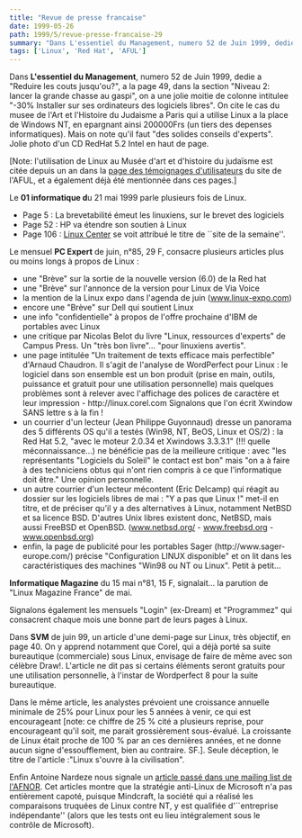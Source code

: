 ```yaml
---
title: "Revue de presse francaise"
date: 1999-05-26
path: 1999/5/revue-presse-francaise-29
summary: "Dans L'essentiel du Management, numero 52 de Juin 1999, dedie a \"Reduire les couts jusqu'ou?\", a la page 49, dans la section \"Niveau 2: lancer la grande chasse au gaspi\", on a une jolie moitie de colonne intitulee \"-30% Installer sur ses ordinateurs des logiciels libres\"."
tags: ['Linux', 'Red Hat', 'AFUL']
---
```


<P>Dans <B>L'essentiel du Management</B>, numero 52
de Juin 1999, dedie a "Reduire les couts jusqu'ou?", a la page 49, dans la
section "Niveau 2: lancer la grande chasse au gaspi", on a une jolie
moitie de colonne intitulee "-30% Installer sur ses ordinateurs des logiciels
libres". On cite le cas du musee de l'Art et l'Histoire du Judaisme a Paris
qui a utilise Linux a la place de Windows NT, en epargnant ainsi 200000Frs (un
tiers des depenses informatiques).  Mais on note qu'il faut "des solides
conseils d'experts". Jolie photo d'un CD RedHat 5.2 Intel en haut de page.</P>

<P>[Note: l'utilisation de Linux au Musée d'art et d'histoire du judaïsme
est citée depuis un an dans la <A HREF="http://www.aful.org/xp/pros.html">page
des témoignages d'utilisateurs</A> du site de l'AFUL, et a également
déjà été mentionnée dans ces pages.]</P>

<P>Le <B>01 informatique d</B>u 21 mai 1999 parle plusieurs fois de Linux.</P>

<UL>

<LI>Page 5 : La brevetabilité émeut les linuxiens, sur le brevet des
logiciels
<LI>Page 52 : HP va étendre son soutien à Linux
<LI>Page 106 : <A HREF="http://www.linux-center.org/fr/">Linux Center</A>
se voit attribué le titre de ``site de la semaine''.
</UL>

<P>Le mensuel <B>PC Expert</B> de juin, n°85, 29 F, consacre plusieurs
articles plus ou moins longs à propos de Linux :</P>

<UL>

<LI>une "Brève" sur la sortie de la nouvelle version (6.0) de la Red hat
<LI>une "Brève" sur l'annonce de la version pour Linux de Via Voice
<LI>la mention de la Linux expo dans l'agenda de juin
(<A HREF="http://www.linux-expo.com/">www.linux-expo.com</A>)
<LI>encore une "Brève" sur Dell qui soutient Linux
<LI>une info "confidentielle" à propos de l'offre prochaine d'IBM de
portables avec Linux
<LI>une critique par Nicolas Belot du livre "Linux, ressources d'experts"
de Campus Press. Un "très bon livre"... "pour linuxiens avertis".
<LI>une page intitulée "Un traitement de texts efficace mais perfectible"
d'Arnaud Chaudron. Il s'agit de l'analyse de WordPerfect pour Linux : le
logiciel dans son ensemble est un bon produit (prise en main, outils,
puissance et gratuit pour une utilisation personnelle) mais quelques
problèmes sont à relever avec l'affichage des polices de caractère et
leur impression - http://linux.corel.com
Signalons que l'on écrit Xwindow SANS lettre s à la fin !
<LI>un courrier d'un lecteur (Jean Philippe Guyonnaud) dresse un panorama
des 5 différents OS qu'il a testés (Win98, NT, BeOS, Linux et OS/2) : la
Red Hat 5.2, "avec le moteur 2.0.34 et Xwindows 3.3.3.1" (!!! quelle
méconnaissance...) ne bénéficie pas de la meilleure critique : avec "les
représentants "Logiciels du Soleil" le contact est bon" mais "on a à
faire à des  techniciens obtus qui n'ont rien compris à ce que
l'informatique doit être." Une opinion personnelle.
<LI>un autre courrier d'un lecteur mécontent (Eric Delcamp) qui réagit au
dossier sur les logiciels libres de mai : "Y a pas que Linux !" met-il
en titre, et de préciser qu'il y a des alternatives à Linux, notamment
NetBSD et sa licence BSD. D'autres Unix libres existent donc, NetBSD,
mais aussi FreeBSD et OpenBSD.
(<A HREF="http://www.netbsd.org/">www.netbsd.org/</A>
- <A HREF="http://www.freebsd.org/">www.freebsd.org</A>
- <A HREF="http://www.openbsd.org/">www.openbsd.org</A>)
<LI>enfin, la page de publicité pour les portables Sager
(http://www.sager-europe.com/) précise "Configuration LINUX disponible"
et on lit dans les caractéristiques des machines "Win98 ou NT ou Linux".
Petit à petit...
</UL>

<P><B>Informatique Magazine</B> du 15 mai n°81, 15 F, signalait... la parution
de "Linux Magazine France" de mai.</P>

<P>Signalons également les mensuels "Login" (ex-Dream) et "Programmez" qui
consacrent chaque mois une bonne part de leurs pages à Linux.</P>

<P>
Dans <B>SVM</B> de juin 99, un article d'une demi-page sur Linux, très objectif,
en page 40.  On y apprend notamment que Corel, qui a déjà porté sa suite
bureautique (commerciale) sous Linux, envisage de faire de même avec son
célèbre Draw!. L'article ne dit pas si certains éléments seront gratuits
pour une utilisation personnelle, à l'instar de Wordperfect 8 pour la
suite bureautique.
</P>

<P>
Dans le même article, les analystes prévoient une croissance annuelle
minimale de 25% pour Linux pour les 5 années à venir, ce qui est
encourageant [note: ce chiffre de 25 % cité a plusieurs reprise,
pour encourageant qu'il soit, me parait grossièrement sous-évalué. La
croissante de Linux était proche de 100 % par an ces dernières années,
et ne donne aucun signe d'essoufflement, bien au contraire. SF.].
Seule déception, le titre de l'article :"Linux s'ouvre à la civilisation".
</P>

<P>
Enfin Antoine Nardeze nous signale un <A HREF="http://www.linux-center.org/articles/9905/afnor.txt">article passé
dans une mailing list de l'AFNOR</A>. Cet articles montre que la stratégie
anti-Linux de Microsoft n'a pas entièrement capoté, puisque Mindcraft,
la société qui a réalisé les comparaisons truquées de Linux contre NT,
y est qualifiée d'``entreprise indépendante'' (alors que les tests ont
eu lieu intégralement sous le contrôle de Microsoft).
</P>


